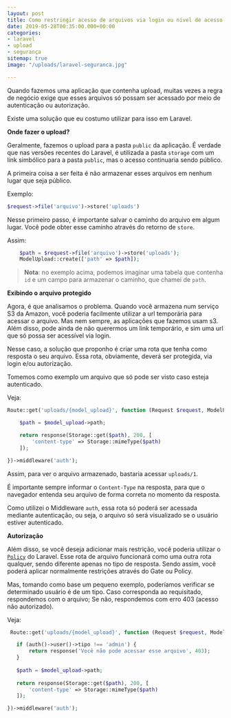 ```yaml
---
layout: post
title: Como restringir acesso de arquivos via login ou nível de acesso no Laravel?
date: 2019-05-28T00:35:00.000+00:00
categories:
- laravel
- upload
- segurança
sitemap: true
image: "/uploads/laravel-seguranca.jpg"

---
```

Quando fazemos uma aplicação que contenha upload, muitas vezes a regra de negócio exige que esses arquivos só possam ser acessado por meio de autenticação ou autorização.

Existe uma solução que eu costumo utilizar para isso em Laravel.

**Onde fazer o upload?**

Geralmente, fazemos o upload para a pasta `public` da aplicação. É verdade que nas versões recentes do Laravel, é utilizada a pasta `storage` com um link simbólico para a pasta `public`, mas o acesso continuaria sendo público.

A primeira coisa a ser feita é não armazenar esses arquivos em nenhum lugar que seja público.

Exemplo:

```php
$request->file('arquivo')->store('uploads')
```

Nesse primeiro passo, é importante salvar o caminho do arquivo em algum lugar. Você pode obter esse caminho através do retorno de `store`.

Assim:

```php
    $path = $request->file('arquivo')->store('uploads');
    ModelUpload::create(['path' => $path]);
```

> **Nota**: no exemplo acima, podemos imaginar uma tabela que contenha `id` e um campo para armazenar o caminho, que chamei de `path`.

**Exibindo o arquivo protegido**

Agora, é que analisamos o problema. Quando você armazena num serviço S3 da Amazon, você poderia facilmente utilizar a url temporária para acessar o arquivo. Mas nem sempre, as aplicações que fazemos usam s3. Além disso, pode ainda de não querermos um link temporário, e sim uma url que só possa ser acessível via login.

Nesse caso, a solução que proponho é criar uma rota que tenha como resposta o seu arquivo. Essa rota, obviamente, deverá ser protegida, via login e/ou autorização.

Tomemos como exemplo um arquivo que só pode ser visto caso esteja autenticado.

Veja:

```php
Route::get('uploads/{model_upload}', function (Request $request, ModelUpload $model) {

    $path = $model_upload->path;

    return response(Storage::get($path), 200, [
        'content-type' => Storage::mimeType($path)
    ]);

})->middleware('auth');
```

Assim, para ver o arquivo armazenado, bastaria acessar `uploads/1`. 

É importante sempre informar o `Content-Type` na resposta, para que o navegador entenda seu arquivo de forma correta no momento da resposta.

Como utilizei o Middleware `auth`, essa rota só poderá ser acessada mediante autenticação, ou seja, o arquivo só será visualizado se o usuário estiver autenticado.

<ins class="adsbygoogle"
     style="display:block; text-align:center;"
     data-ad-layout="in-article"
     data-ad-format="fluid"
     data-ad-client="ca-pub-4119206527475379"
     data-ad-slot="9977497686"></ins>
<script>
     (adsbygoogle = window.adsbygoogle || []).push({});
</script>

**Autorização**

Além disso, se você deseja adicionar mais restrição, você poderia utilizar o [`Policy`](https://laravel.com/docs/5.8/authorization) do Laravel. Esse rota de arquivo funcionará como uma outra rota qualquer, sendo diferente apenas no tipo de resposta. Sendo assim, você poderá aplicar normalmente restrições através do Gate ou Policy.

Mas, tomando como base um pequeno exemplo, poderíamos verificar se determinado usuário é de um tipo. Caso corresponda ao requisitado, respondemos com o arquivo; Se não, respondemos com erro 403 (acesso não autorizado).

Veja:

 ```php
  Route::get('uploads/{model_upload}', function (Request $request, ModelUpload $model) {

    if (auth()->user()->tipo !== 'admin') {
        return response('Você não pode acessar esse arquivo', 403);
    }
    
    $path = $model_upload->path;
    
    return response(Storage::get($path), 200, [
        'content-type' => Storage::mimeType($path)
    ]);

})->middleware('auth');
```